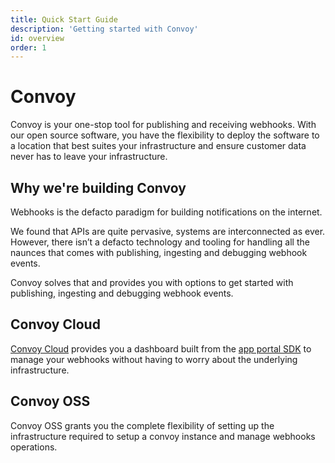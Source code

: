```yaml
---
title: Quick Start Guide
description: 'Getting started with Convoy'
id: overview
order: 1
---
```


Convoy
======

Convoy is your one-stop tool for publishing and receiving webhooks. With our open source software, you have the flexibility to deploy the software to a location that best suites your infrastructure and ensure customer data never has to leave your infrastructure.

## Why we're building Convoy

Webhooks is the defacto paradigm for building notifications on the internet.

We found that APIs are quite pervasive, systems are interconnected as ever. However, there isn’t a defacto technology and tooling for handling all the naunces that comes with publishing, ingesting and debugging webhook events.

Convoy solves that and provides you with options to get started with publishing, ingesting and debugging webhook events.

## Convoy Cloud

[Convoy Cloud](https://dashboard.getconvoy.io/signup) provides you a dashboard built from the [app portal SDK](https://getconvoy.io/docs/app-portal) to manage your webhooks without having to worry about the underlying infrastructure.

## Convoy OSS

Convoy OSS grants you the complete flexibility of setting up the infrastructure required to setup a convoy instance and manage webhooks operations.